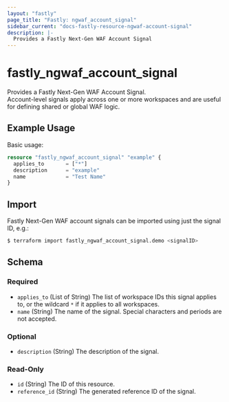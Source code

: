 ```yaml
---
layout: "fastly"
page_title: "Fastly: ngwaf_account_signal"
sidebar_current: "docs-fastly-resource-ngwaf-account-signal"
description: |-
  Provides a Fastly Next-Gen WAF Account Signal
---
```


# fastly_ngwaf_account_signal

Provides a Fastly Next-Gen WAF Account Signal.  
Account-level signals apply across one or more workspaces and are useful for defining shared or global WAF logic.

## Example Usage

Basic usage:

```terraform
resource "fastly_ngwaf_account_signal" "example" {
  applies_to       = ["*"]
  description      = "example"
  name             = "Test Name"
}
```

## Import

Fastly Next-Gen WAF account signals can be imported using just the signal ID, e.g.:

```sh
$ terraform import fastly_ngwaf_account_signal.demo <signalID>
```

<!-- schema generated by tfplugindocs -->
## Schema

### Required

- `applies_to` (List of String) The list of workspace IDs this signal applies to, or the wildcard `*` if it applies to all workspaces.
- `name` (String) The name of the signal. Special characters and periods are not accepted.

### Optional

- `description` (String) The description of the signal.

### Read-Only

- `id` (String) The ID of this resource.
- `reference_id` (String) The generated reference ID of the signal.
